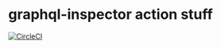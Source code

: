 # graphql-inspector action stuff


[![CircleCI](https://circleci.com/gh/ariunbayar/hello-graphql-inspector-action.svg?style=svg&circle-token=b4821254a1f674640c96fc16f64b91c75b9061d4)](https://app.circleci.com/pipelines/github/ariunbayar/hello-graphql-inspector-action)
